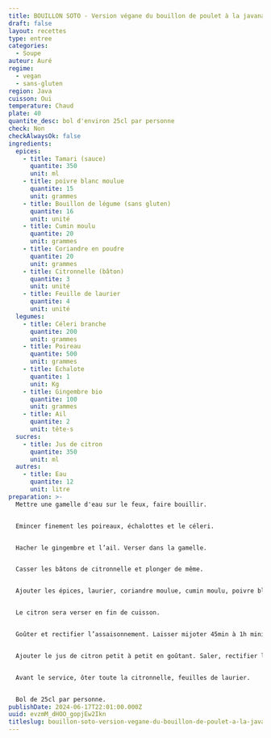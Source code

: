 ```yaml
---
title: BOUILLON SOTO - Version végane du bouillon de poulet à la javanaise
draft: false
layout: recettes
type: entree
categories:
  - Soupe
auteur: Auré
regime:
  - vegan
  - sans-gluten
region: Java
cuisson: Oui
temperature: Chaud
plate: 40
quantite_desc: bol d'environ 25cl par personne
check: Non
checkAlwaysOk: false
ingredients:
  epices:
    - title: Tamari (sauce)
      quantite: 350
      unit: ml
    - title: poivre blanc moulue
      quantite: 15
      unit: grammes
    - title: Bouillon de légume (sans gluten)
      quantite: 16
      unit: unité
    - title: Cumin moulu
      quantite: 20
      unit: grammes
    - title: Coriandre en poudre
      quantite: 20
      unit: grammes
    - title: Citronnelle (bâton)
      quantite: 3
      unit: unité
    - title: Feuille de laurier
      quantite: 4
      unit: unité
  legumes:
    - title: Céleri branche
      quantite: 200
      unit: grammes
    - title: Poireau
      quantite: 500
      unit: grammes
    - title: Echalote
      quantite: 1
      unit: Kg
    - title: Gingembre bio
      quantite: 100
      unit: grammes
    - title: Ail
      quantite: 2
      unit: tête·s
  sucres:
    - title: Jus de citron
      quantite: 350
      unit: ml
  autres:
    - title: Eau
      quantite: 12
      unit: litre
preparation: >-
  Mettre une gamelle d'eau sur le feux, faire bouillir.


  Emincer finement les poireaux, échalottes et le céleri. 


  Hacher le gingembre et l’ail. Verser dans la gamelle.


  Casser les bâtons de citronnelle et plonger de même.


  Ajouter les épices, laurier, coriandre moulue, cumin moulu, poivre blanc, sel ainsi que la sauce tamari.


  Le citron sera verser en fin de cuisson.


  Goûter et rectifier l’assaisonnement. Laisser mijoter 45min à 1h minimum.


  Ajouter le jus de citron petit à petit en goûtant. Saler, rectifier l’assaisonnement.


  Avant le service, ôter toute la citronnelle, feuilles de laurier.


  Bol de 25cl par personne.
publishDate: 2024-06-17T22:01:00.000Z
uuid: evzmM_dHOO_gopjEw2Ikn
titleslug: bouillon-soto-version-vegane-du-bouillon-de-poulet-a-la-javanaise_evzmM_dHOO_gopjEw2Ikn
---
```


